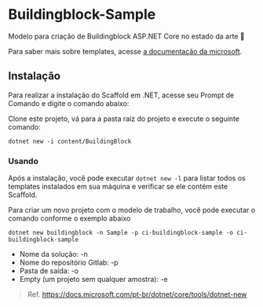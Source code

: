 # Buildingblock-Sample
Modelo para criação de Buildingblock ASP.NET Core no estado da arte 🚀

Para saber mais sobre templates, acesse [a documentação da microsoft](https://docs.microsoft.com/en-us/dotnet/core/tools/custom-templates).

## Instalação
Para realizar a instalação do Scaffold em .NET, acesse seu Prompt de Comando e digite o comando abaixo:

Clone este projeto, vá para a pasta raiz do projeto e execute o seguinte comando:
```
dotnet new -i content/BuildingBlock
```
### Usando
Após a instalação, você pode executar `dotnet new -l` para listar todos os templates instalados em sua máquina e verificar se ele contém este Scaffold.

Para criar um novo projeto com o modelo de trabalho, você pode executar o comando conforme o exemplo abaixo
```
dotnet new buildingblock -n Sample -p ci-buildingblock-sample -o ci-buildingblock-sample
```
* Nome da solução: -n
* Nome do repositório Gitlab: -p
* Pasta de saída: -o
* Empty (um projeto sem qualquer amostra): -e

> Ref. https://docs.microsoft.com/pt-br/dotnet/core/tools/dotnet-new